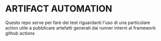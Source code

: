 # ARTIFACT AUTOMATION

Questo repo serve per fare dei test riguardanti l'uso di una
particolare action utile a pubblicare artefatti generati dai runner
interni al framework github actions

